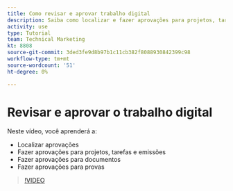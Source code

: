 ```yaml
---
title: Como revisar e aprovar trabalho digital
description: Saiba como localizar e fazer aprovações para projetos, tarefas, problemas, documentos e provas.
activity: use
type: Tutorial
team: Technical Marketing
kt: 8808
source-git-commit: 3ded3fe9d8b97b1c11cb382f8088930842399c98
workflow-type: tm+mt
source-wordcount: '51'
ht-degree: 0%

---
```


# Revisar e aprovar o trabalho digital

Neste vídeo, você aprenderá a:

* Localizar aprovações
* Fazer aprovações para projetos, tarefas e emissões
* Fazer aprovações para documentos
* Fazer aprovações para provas

>[!VIDEO](https://video.tv.adobe.com/v/335108/?quality=12)

<!---
learn more URLS
Approving work
Home area for Reviewers
Guides
Home overview for Reviewers
Issue page overview
--->